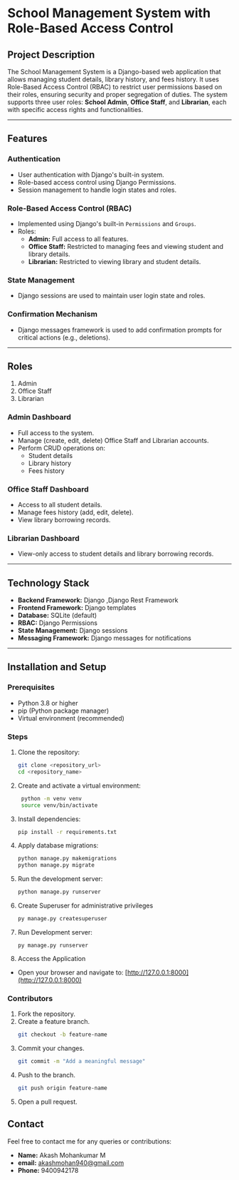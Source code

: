 # School Management System with Role-Based Access Control

## Project Description
The School Management System is a Django-based web application that allows managing student details, library history, and fees history. It uses Role-Based Access Control (RBAC) to restrict user permissions based on their roles, ensuring security and proper segregation of duties. The system supports three user roles: **School Admin**, **Office Staff**, and **Librarian**, each with specific access rights and functionalities.

---

## Features

### Authentication
- User authentication with Django's built-in system.
- Role-based access control using Django Permissions.
- Session management to handle login states and roles.

### Role-Based Access Control (RBAC)
- Implemented using Django's built-in `Permissions` and `Groups`.
- Roles:
  - **Admin:** Full access to all features.
  - **Office Staff:** Restricted to managing fees and viewing student and library details.
  - **Librarian:** Restricted to viewing library and student details.

### State Management
- Django sessions are used to maintain user login state and roles.

### Confirmation Mechanism
- Django messages framework is used to add confirmation prompts for critical actions (e.g., deletions).
---
## Roles
  1. Admin
  2. Office Staff
  3. Librarian
### Admin Dashboard
- Full access to the system.
- Manage (create, edit, delete) Office Staff and Librarian accounts.
- Perform CRUD operations on:
  - Student details
  - Library history
  - Fees history

### Office Staff Dashboard
- Access to all student details.
- Manage fees history (add, edit, delete).
- View library borrowing records.

### Librarian Dashboard
- View-only access to student details and library borrowing records.
---
## Technology Stack
- **Backend Framework:** Django ,Django Rest Framework
- **Frontend Framework:** Django templates
- **Database:** SQLite (default)
- **RBAC:** Django Permissions
- **State Management:** Django sessions
- **Messaging Framework:** Django messages for notifications
---
## Installation and Setup

### Prerequisites
- Python 3.8 or higher
- pip (Python package manager)
- Virtual environment (recommended)

### Steps
1. Clone the repository:
   ```bash
   git clone <repository_url>
   cd <repository_name>
   ```
3. Create and activate a virtual environment:
   ```bash
    python -m venv venv
    source venv/bin/activate
   ```
5. Install dependencies:
   ```bash
   pip install -r requirements.txt
   ```
7. Apply database migrations:
   ```bash
   python manage.py makemigrations
   python manage.py migrate
   ```
9. Run the development server:
   ```bash 
   python manage.py runserver
   ```
11. Create Superuser for administrative privileges
    ```bash
    py manage.py createsuperuser
    ```
13. Run Development server:
    ```
    py manage.py runserver
    ```
14. Access the Application
   - Open your browser and navigate to: [http://127.0.0.1:8000](http://127.0.0.1:8000)

### Contributors
1. Fork the repository.
2. Create a feature branch.
   ```bash
   git checkout -b feature-name
   ```
3. Commit your changes.
   ```bash
   git commit -m "Add a meaningful message"
   ```
4. Push to the branch.
   ```bash
   git push origin feature-name
   ```
5. Open a pull request.

## Contact
Feel free to contact me for any queries or contributions:
- **Name:** Akash Mohankumar M
- **email:** akashmohan940@gmail.com
- **Phone:** 9400942178


